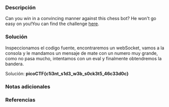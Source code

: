 
### Descripción 
Can you win in a convincing manner against this chess bot? He won't go easy on you!You can find the challenge [here](http://verbal-sleep.picoctf.net:60800/).
### Solución
Inspeccionamos el codigo fuente, encontraremos un webSocket, vamos a la consola y le mandamos un mensaje  de mate con un numero muy grande, como no pasa mucho, intentamos con un eval y finalmente obtendremos la bandera. 


Solución: **picoCTF{c1i3nt_s1d3_w3b_s0ck3t5_46c33d0c}**
### Notas adicionales


### Referencias 

